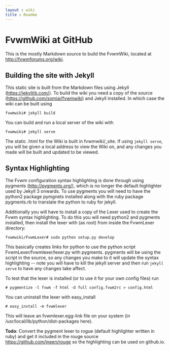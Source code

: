 ```yaml
---
layout : wiki
title : Readme
---
```

# FvwmWiki at GitHub

This is the mostly Markdown source to build the FvwmWiki, located at
<http://fvwmforums.org/wiki>.

## Building the site with Jekyll

This static site is built from the Markdown files using Jekyll
(<https://jekyllrb.com/>). To build the wiki you need a copy of
the source (<https://github.com/somiaj/fvwmwiki>) and Jekyll installed.
In which case the wiki can be built using

    fvwmwiki# jekyll build

You can build and run a local server of the wiki with

    fvwmwiki# jekyll serve

The static .html for the Wiki is built in fvwmwiki/\_site. If using
`jekyll serve`, you will be given a local address to view the Wiki
on, and any changes you made will be built and updated to be viewed.

## Syntax Highlighting

The Fvwm configuration syntax highlighting is done through using pygments
(<http://pygments.org/>), which is no longer the default highlighter used
by Jekyll 3 onwards. To use pygments you will need to have the python2
package pymgnets installed along with the ruby package pygments.rb to
translate the python to ruby for jekyll.

Additionally you will have to install a copy of the Lexer used to create
the Fvwm syntax highlighting. To do this you will need python2 and pygments
installed, then install the lexer with (as root) from inside the FvwmLexer
directory:

    fvwmwiki/FvwmLexer# sudo python setup.py develop

This basically creates links for python to use the python script
FvwmLexer/fvwmlexer/lexer.py with pygments. pygments will be using
the script in the source, so any changes you make to it will update the
syntax highlighting -- note you will have to kill the jekyll server
and then run `jekyll serve` to have any changes take affect.

To test that the lexer is installed (or to use it for your own config
files) run

    # pygmentize -l fvwm -f html -O full config.fvwm2rc > config.html

You can uninstall the lexer with easy_install

    # easy_install -m fvwmlexer

This will leave an fvwmlexer.egg-link file on your system
(in /usr/local/lib/python/dist-packages here).

__Todo__: Convert the pygment lexer to rogue (default highlighter
written in ruby) and get it included in the rouge source
<https://github.com/jneen/rouge> so the highlighting can be used
on github.io.

